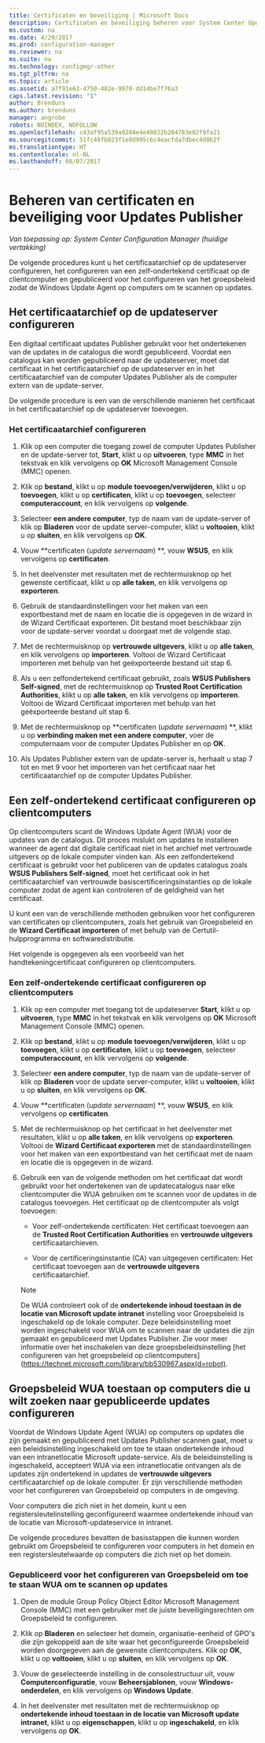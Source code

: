```yaml
---
title: Certificaten en beveiliging | Microsoft Docs
description: Certificaten en beveiliging beheren voor System Center Updates Publisher
ms.custom: na
ms.date: 4/29/2017
ms.prod: configuration-manager
ms.reviewer: na
ms.suite: na
ms.technology: configmgr-other
ms.tgt_pltfrm: na
ms.topic: article
ms.assetid: a7f91e63-4750-402e-9970-dd14be7f76a3
caps.latest.revision: "1"
author: Brenduns
ms.author: brenduns
manager: angrobe
robots: NOINDEX, NOFOLLOW
ms.openlocfilehash: c43af95a539a9284e4e49822b284783e02f9fa21
ms.sourcegitcommit: 51fc48fb023f1e8d995c6c4eacfda7dbec4d0b2f
ms.translationtype: HT
ms.contentlocale: nl-NL
ms.lasthandoff: 08/07/2017
---
```

# <a name="manage-certificates-and-security-for-updates-publisher"></a>Beheren van certificaten en beveiliging voor Updates Publisher

*Van toepassing op: System Center Configuration Manager (huidige vertakking)*

De volgende procedures kunt u het certificaatarchief op de updateserver configureren, het configureren van een zelf-ondertekend certificaat op de clientcomputer en gepubliceerd voor het configureren van het groepsbeleid zodat de Windows Update Agent op computers om te scannen op updates.

## <a name="configure-the-certificate-store-on-the-update-server"></a>Het certificaatarchief op de updateserver configureren
 Een digitaal certificaat updates Publisher gebruikt voor het ondertekenen van de updates in de catalogus die wordt gepubliceerd. Voordat een catalogus kan worden gepubliceerd naar de updateserver, moet dat certificaat in het certificaatarchief op de updateserver en in het certificaatarchief van de computer Updates Publisher als de computer extern van de update-server.

De volgende procedure is een van de verschillende manieren het certificaat in het certificaatarchief op de updateserver toevoegen.

### <a name="to-configure-the-certificate-store"></a>Het certificaatarchief configureren
1.  Klik op een computer die toegang zowel de computer Updates Publisher en de update-server tot, **Start**, klikt u op **uitvoeren**, type **MMC** in het tekstvak en klik vervolgens op **OK** Microsoft Management Console (MMC) openen.

2.  Klik op **bestand**, klikt u op **module toevoegen/verwijderen**, klikt u op **toevoegen**, klikt u op **certificaten**, klikt u op **toevoegen**, selecteer **computeraccount**, en klik vervolgens op **volgende**.

3.  Selecteer **een andere computer**, typ de naam van de update-server of klik op **Bladeren** voor de update server-computer, klikt u **voltooien**, klikt u op **sluiten**, en klik vervolgens op **OK**.

4.  Vouw  **certificaten (*update servernaam*) **, vouw **WSUS**, en klik vervolgens op **certificaten**.

5.  In het deelvenster met resultaten met de rechtermuisknop op het gewenste certificaat, klikt u op **alle taken**, en klik vervolgens op **exporteren**.

6.  Gebruik de standaardinstellingen voor het maken van een exportbestand met de naam en locatie die is opgegeven in de wizard in de Wizard Certificaat exporteren. Dit bestand moet beschikbaar zijn voor de update-server voordat u doorgaat met de volgende stap.

7.  Met de rechtermuisknop op **vertrouwde uitgevers**, klikt u op **alle taken**, en klik vervolgens op **importeren**. Voltooi de Wizard Certificaat importeren met behulp van het geëxporteerde bestand uit stap 6.

8.  Als u een zelfondertekend certificaat gebruikt, zoals **WSUS Publishers Self-signed**, met de rechtermuisknop op **Trusted Root Certification Authorities**, klikt u op **alle taken**, en klik vervolgens op **importeren**. Voltooi de Wizard Certificaat importeren met behulp van het geëxporteerde bestand uit stap 6.

9.  Met de rechtermuisknop op  **certificaten (*update servernaam*) **, klikt u op **verbinding maken met een andere computer**, voer de computernaam voor de computer Updates Publisher en op **OK**.

10. Als Updates Publisher extern van de update-server is, herhaalt u stap 7 tot en met 9 voor het importeren van het certificaat naar het certificaatarchief op de computer Updates Publisher.



## <a name="configure-a-self-signing-certificate-on-client-computers"></a>Een zelf-ondertekend certificaat configureren op clientcomputers
Op clientcomputers scant de Windows Update Agent (WUA) voor de updates van de catalogus. Dit proces mislukt om updates te installeren wanneer de agent dat digitale certificaat niet in het archief met vertrouwde uitgevers op de lokale computer vinden kan. Als een zelfondertekend certificaat is gebruikt voor het publiceren van de updates catalogus zoals **WSUS Publishers Self-signed**, moet het certificaat ook in het certificaatarchief van vertrouwde basiscertificeringsinstanties op de lokale computer zodat de agent kan controleren of de geldigheid van het certificaat.

U kunt een van de verschillende methoden gebruiken voor het configureren van certificaten op clientcomputers, zoals het gebruik van Groepsbeleid en de **Wizard Certificaat importeren** of met behulp van de Certutil-hulpprogramma en softwaredistributie.

Het volgende is opgegeven als een voorbeeld van het handtekeningcertificaat configureren op clientcomputers.

### <a name="to-configure-a-self-signing-certificate-on-client-computers"></a>Een zelf-ondertekende certificaat configureren op clientcomputers
1.  Klik op een computer met toegang tot de updateserver **Start**, klikt u op **uitvoeren**, type **MMC** in het tekstvak en klik vervolgens op **OK** Microsoft Management Console (MMC) openen.

2.  Klik op **bestand**, klikt u op **module toevoegen/verwijderen**, klikt u op **toevoegen**, klikt u op **certificaten**, klikt u op **toevoegen**, selecteer **computeraccount**, en klik vervolgens op **volgende**.

3.  Selecteer **een andere computer**, typ de naam van de update-server of klik op **Bladeren** voor de update server-computer, klikt u **voltooien**, klikt u op **sluiten**, en klik vervolgens op **OK**.

4.  Vouw  **certificaten (*update servernaam*) **, vouw **WSUS**, en klik vervolgens op **certificaten**.

5.  Met de rechtermuisknop op het certificaat in het deelvenster met resultaten, klikt u op **alle taken**, en klik vervolgens op **exporteren**. Voltooi de **Wizard Certificaat exporteren** met de standaardinstellingen voor het maken van een exportbestand van het certificaat met de naam en locatie die is opgegeven in de wizard.

6.  Gebruik een van de volgende methoden om het certificaat dat wordt gebruikt voor het ondertekenen van de updatecatalogus naar elke clientcomputer die WUA gebruiken om te scannen voor de updates in de catalogus toevoegen. Het certificaat op de clientcomputer als volgt toevoegen:

    -   Voor zelf-ondertekende certificaten: Het certificaat toevoegen aan de **Trusted Root Certification Authorities** en **vertrouwde uitgevers** certificaatarchieven.

    -   Voor de certificeringsinstantie (CA) van uitgegeven certificaten: Het certificaat toevoegen aan de **vertrouwde uitgevers** certificaatarchief.

    > [!NOTE]
    > De WUA controleert ook of de **ondertekende inhoud toestaan in de locatie van Microsoft update intranet** instelling voor Groepsbeleid is ingeschakeld op de lokale computer. Deze beleidsinstelling moet worden ingeschakeld voor WUA om te scannen naar de updates die zijn gemaakt en gepubliceerd met Updates Publisher. Zie voor meer informatie over het inschakelen van deze groepsbeleidsinstelling [het configureren van het groepsbeleid op clientcomputers] (https://technet.microsoft.com/library/bb530967.aspx(d=robot).



## <a name="configuring-group-policy-to-allow-wua-on-computers-to-scan-for-published-updates"></a>Groepsbeleid WUA toestaan op computers die u wilt zoeken naar gepubliceerde updates configureren
Voordat de Windows Update Agent (WUA) op computers op updates die zijn gemaakt en gepubliceerd met Updates Publisher scannen gaat, moet u een beleidsinstelling ingeschakeld om toe te staan ondertekende inhoud van een intranetlocatie Microsoft update-service. Als de beleidsinstelling is ingeschakeld, accepteert WUA via een intranetlocatie ontvangen als de updates zijn ondertekend in updates de **vertrouwde uitgevers** certificaatarchief op de lokale computer. Er zijn verschillende methoden voor het configureren van Groepsbeleid op computers in de omgeving.

Voor computers die zich niet in het domein, kunt u een registersleutelinstelling geconfigureerd waarmee ondertekende inhoud van de locatie van Microsoft-updateservice in intranet.

De volgende procedures bevatten de basisstappen die kunnen worden gebruikt om Groepsbeleid te configureren voor computers in het domein en een registersleutelwaarde op computers die zich niet op het domein.

### <a name="to-configure-group-policy-to-allow-wua-to-scan-for-published-updates"></a>Gepubliceerd voor het configureren van Groepsbeleid om toe te staan WUA om te scannen op updates
1.  Open de module Group Policy Object Editor Microsoft Management Console (MMC) met een gebruiker met de juiste beveiligingsrechten om Groepsbeleid te configureren.

2.  Klik op **Bladeren** en selecteer het domein, organisatie-eenheid of GPO's die zijn gekoppeld aan de site waar het geconfigureerde Groepsbeleid worden doorgegeven aan de gewenste clientcomputers. Klik op **OK**, klikt u op **voltooien**, klikt u op **sluiten**, en klik vervolgens op **OK**.

3.  Vouw de geselecteerde instelling in de consolestructuur uit, vouw **Computerconfiguratie**, vouw **Beheersjablonen**, vouw **Windows-onderdelen**, en klik vervolgens op **Windows Update**.

4.  In het deelvenster met resultaten met de rechtermuisknop op **ondertekende inhoud toestaan in de locatie van Microsoft update intranet**, klikt u op **eigenschappen**, klikt u op **ingeschakeld**, en klik vervolgens op **OK**.
